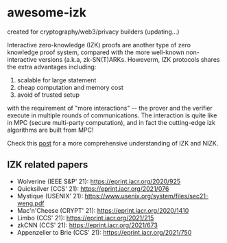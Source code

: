 # awesome-izk
created for cryptography/web3/privacy builders (updating...)

Interactive zero-knowledge (IZK) proofs are another type of zero knowledge proof system, compared with the more well-known non-interactive versions (a.k.a, zk-SN(T)ARKs. Howeverm, IZK protocols shares the extra advantages including:

1. scalable for large statement
2. cheap computation and memory cost
3. avoid of trusted setup

with the requirement of "more interactions" -- the prover and the verifier execute in multiple rounds of communications. The interaction is quite like in MPC (secure multi-party computation), and in fact the cutting-edge izk algorithms are built from MPC!

Check this [post](https://blog.chain.link/interactive-zero-knowledge-proofs/) for a more comprehensive understanding of IZK and NIZK.

## IZK related papers  
* Wolverine (IEEE S&P' 21): https://eprint.iacr.org/2020/925  
* Quicksilver (CCS' 21): https://eprint.iacr.org/2021/076  
* Mystique (USENIX' 21): https://www.usenix.org/system/files/sec21-weng.pdf
* Mac'n'Cheese (CRYPT' 21): https://eprint.iacr.org/2020/1410
* Limbo (CCS' 21): https://eprint.iacr.org/2021/215
* zkCNN (CCS' 21): https://eprint.iacr.org/2021/673
* Appenzeller to Brie (CCS' 21): https://eprint.iacr.org/2021/750
